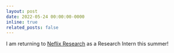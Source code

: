 ```yaml
---
layout: post
date: 2022-05-24 00:00:00-0000
inline: true
related_posts: false
---
```


I am returning to <a href="https://research.netflix.com/">Neflix Research</a> as a Research Intern this summer!
